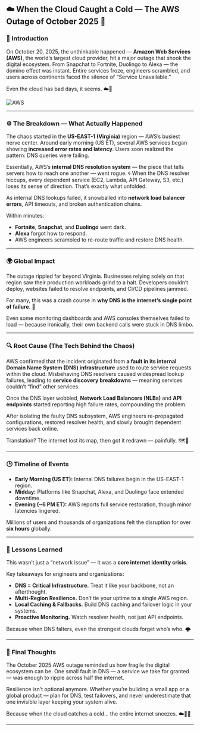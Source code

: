 ## ☁️ When the Cloud Caught a Cold — The AWS Outage of October 2025 🗿

### 🧠 Introduction

On October 20, 2025, the unthinkable happened — **Amazon Web Services (AWS)**, the world’s largest cloud provider, hit a major outage that shook the digital ecosystem.
From Snapchat to Fortnite, Duolingo to Alexa — the domino effect was instant. Entire services froze, engineers scrambled, and users across continents faced the silence of “Service Unavailable.”

Even the cloud has bad days, it seems. ☁️💭

![AWS](https://github.com/user-attachments/assets/8ef946d0-6f1a-496d-a459-3e374ebb20a3) <br/>

---

### ⚙️ The Breakdown — What Actually Happened

The chaos started in the **US-EAST-1 (Virginia)** region — AWS’s busiest nerve center.
Around early morning (US ET), several AWS services began showing **increased error rates and latency**. Users soon realized the pattern: DNS queries were failing.

Essentially, AWS’s **internal DNS resolution system** — the piece that tells servers how to reach one another — went rogue. 🌀
When the DNS resolver hiccups, every dependent service (EC2, Lambda, API Gateway, S3, etc.) loses its sense of direction. That’s exactly what unfolded.

As internal DNS lookups failed, it snowballed into **network load balancer errors**, API timeouts, and broken authentication chains.

Within minutes:

* **Fortnite**, **Snapchat**, and **Duolingo** went dark.
* **Alexa** forgot how to respond.
* AWS engineers scrambled to re-route traffic and restore DNS health.

---

### 🌍 Global Impact

The outage rippled far beyond Virginia. Businesses relying solely on that region saw their production workloads grind to a halt.
Developers couldn’t deploy, websites failed to resolve endpoints, and CI/CD pipelines jammed.

For many, this was a crash course in **why DNS is the internet’s single point of failure**. 🧩

Even some monitoring dashboards and AWS consoles themselves failed to load — because ironically, their own backend calls were stuck in DNS limbo.

---

### 🔍 Root Cause (The Tech Behind the Chaos)

AWS confirmed that the incident originated from **a fault in its internal Domain Name System (DNS) infrastructure** used to route service requests within the cloud.
Misbehaving DNS resolvers caused widespread lookup failures, leading to **service discovery breakdowns** — meaning services couldn’t “find” other services.

Once the DNS layer wobbled, **Network Load Balancers (NLBs)** and **API endpoints** started reporting high failure rates, compounding the problem.

After isolating the faulty DNS subsystem, AWS engineers re-propagated configurations, restored resolver health, and slowly brought dependent services back online.

Translation? The internet lost its map, then got it redrawn — painfully. 🗺️🗿

---

### 🕒 Timeline of Events

* **Early Morning (US ET):** Internal DNS failures begin in the US-EAST-1 region.
* **Midday:** Platforms like Snapchat, Alexa, and Duolingo face extended downtime.
* **Evening (~6 PM ET):** AWS reports full service restoration, though minor latencies lingered.

Millions of users and thousands of organizations felt the disruption for over **six hours** globally.

---

### 🧩 Lessons Learned

This wasn’t just a “network issue” — it was a **core internet identity crisis**.

Key takeaways for engineers and organizations:

* **DNS = Critical Infrastructure.** Treat it like your backbone, not an afterthought.
* **Multi-Region Resilience.** Don’t tie your uptime to a single AWS region.
* **Local Caching & Fallbacks.** Build DNS caching and failover logic in your systems.
* **Proactive Monitoring.** Watch resolver health, not just API endpoints.

Because when DNS falters, even the strongest clouds forget who’s who. 🌩️

---

### 💬 Final Thoughts

The October 2025 AWS outage reminded us how fragile the digital ecosystem can be.
One small fault in DNS — a service we take for granted — was enough to ripple across half the internet.

Resilience isn’t optional anymore. Whether you’re building a small app or a global product — plan for DNS, test failovers, and never underestimate that one invisible layer keeping your system alive.

Because when the cloud catches a cold… the entire internet sneezes. ☁️🗿💭

---
